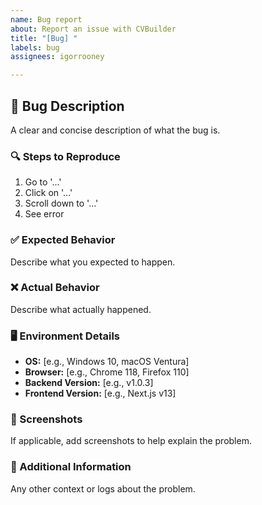 ```yaml
---
name: Bug report
about: Report an issue with CVBuilder
title: "[Bug] "
labels: bug
assignees: igorrooney

---
```


## 🐛 Bug Description
A clear and concise description of what the bug is.

### 🔍 Steps to Reproduce
1. Go to '...'
2. Click on '...'
3. Scroll down to '...'
4. See error

### ✅ Expected Behavior
Describe what you expected to happen.

### ❌ Actual Behavior
Describe what actually happened.

### 🖥️ Environment Details
- **OS:** [e.g., Windows 10, macOS Ventura]
- **Browser:** [e.g., Chrome 118, Firefox 110]
- **Backend Version:** [e.g., v1.0.3]
- **Frontend Version:** [e.g., Next.js v13]

### 📸 Screenshots
If applicable, add screenshots to help explain the problem.

### 📝 Additional Information
Any other context or logs about the problem.
